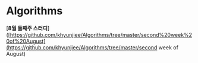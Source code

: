 # Algorithms

[**8월 둘째주 스터디**]([https://github.com/khyunjiee/Algorithms/tree/master/second%20week%20of%20August](https://github.com/khyunjiee/Algorithms/tree/master/second week of August)

